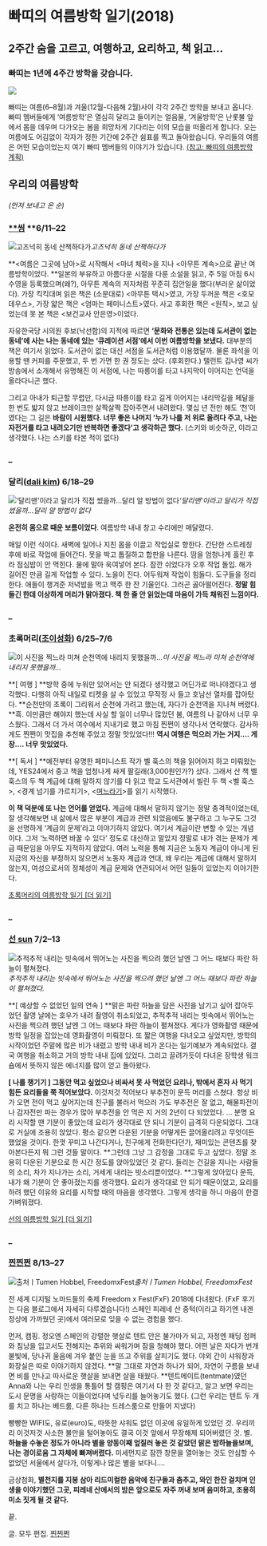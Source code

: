 
# 빠띠의 여름방학 일기(2018)

## 2주간 숨을 고르고, 여행하고, 요리하고, 책 읽고…

### 빠띠는 1년에 4주간 방학을 갖습니다.

![](/assets/images/빠띠의-여름방학-일기-2018/0*ghTTFhH77js3tEgo)

빠띠는 여름(6–8월)과 겨울(12월-다음해 2월)사이 각각 2주간 방학을 보내고 옵니다. 빠띠 멤버들에게 ‘여름방학’은 열심히 달리고 들이키는 얼음물, ‘겨울방학’은 난롯불 앞에서 몸을 데우며 다가오는 봄을 희망차게 기다리는 이의 모습을 떠올리게 합니다. 오는 여름에도 어김없이 각자가 정한 기간에 2주간 쉼표를 찍고 돌아왔습니다. 우리들의 여름은 어떤 모습이었는지 여기 빠띠 멤버들의 이야기가 있습니다. [(참고: 빠띠의 여름방학 계획)](https://medium.com/parti-xyz-developers/%EC%97%AC%EB%A6%84%EB%B0%A9%ED%95%99-%EB%8B%A4%EB%85%80%EC%98%B5%EB%8B%88%EB%8B%A4-191cf41ecf06)

## 우리의 여름방학

*(먼저 보내고 온 순)*

### [**씽](https://medium.com/@seungkujung) **6/11–22

![고즈넉히 동네 산책하다가](/assets/images/빠띠의-여름방학-일기-2018/1*ivp-sOmIvOa2bWNFWoK8LQ.jpeg)*고즈넉히 동네 산책하다가*

**&lt;여름은 그곳에 남아&gt;로 시작해서 &lt;마녀 체력&gt;을 지나 &lt;아무튼 계속&gt;으로 끝난 여름방학이었다. **일본의 부유하고 아름다운 시절을 다룬 소설을 읽고, 주 5일 아침 6시 수영을 등록했으며(왜?), 아무튼 계속의 저자처럼 꾸준히 집안일을 했다(부러운 삶이었다). 가장 킥킥대며 읽은 책은 (소문대로) &lt;아무튼 택시&gt;였고, 가장 두꺼운 책은 &lt;호모 데우스&gt;, 가장 얇은 책은 &lt;엄마는 페미니스트&gt;였다. 사고 후회한 책은 &lt;원칙&gt;, 보고 싶었는데 못 본 책은 &lt;보건교사 안은영&gt;이었다.

자유한국당 시의원 후보(낙선함)의 지적에 따르면 **‘문화와 전통은 있는데 도서관이 없는 동네’에 사는 나는 동네에 있는 ‘큐레이션 서점’에서 이번 여름방학을 보냈다.** 대부분의 책은 여기서 읽었다. 도서관이 없는 대신 서점을 도서관처럼 이용했달까. 물론 좌석을 이용할 땐 커피를 주문했고, 두 번 가면 한 권 정도는 샀다. (후회한다.) 탤런트 김나영 씨가 방송에서 소개해서 유명해진 이 서점에, 나는 따릉이를 타고 나지막이 이어지는 언덕을 올라다니곤 했다.

그리고 아내가 퇴근할 무렵만, 다시금 따릉이를 타고 길게 이어지는 내리막길을 페달을 한 번도 밟지 않고 브레이크만 살짝살짝 잡아주면서 내려왔다. 몇십 년 전만 해도 ‘천’이였다는 그 길은 **바람이 시원했다. 너무 좋은 나머지 ‘누가 나를 저 위로 올려다 주고, 나는 자전거를 타고 내려오기만 반복하면 좋겠다’고 생각하곤 했다.** (스키와 비슷하군, 이라고 생각했다. 나는 스키를 타본 적이 없다)

### _

### 달리([dali kim](https://medium.com/@dalikim)) 6/18–29

![‘달리맨'이라고 달리가 직접 썼을까…달리 알 방법이 없다](/assets/images/빠띠의-여름방학-일기-2018/1*DhnzZyByAB9lEslfqMdAEg.jpeg)*‘달리맨'이라고 달리가 직접 썼을까…달리 알 방법이 없다*

**온전히 몸으로 때운 보름이었다**. 여름방학 내내 창고 수리에만 매달렸다.

매일 이런 식이다. 새벽에 일어나 지친 몸을 이끌고 작업실로 향한다. 간단한 스트레칭 후에 바로 작업에 들어간다. 못을 박고 톱질하고 합판을 나른다. 땀을 엄청나게 흘린 후라 점심밥이 안 먹힌다. 물에 말아 욱여넣어 본다. 잠깐 쉬었다가 오후 작업 돌입. 해가 길어진 만큼 길게 작업할 수 있다. 노을이 진다. 어두워져 작업이 힘들다. 도구들을 정리한다. 애들이 챙겨준 저녁밥을 먹고 맥주 한 잔 기울인다. 그러곤 곯아떨어진다. **정말 힘들긴 한데 이상하게 머리가 맑아졌다. 책 한 줄 안 읽었는데 마음이 가득 채워진 느낌이다.**

### _

### 초록머리([조이성화](https://medium.com/@joystar)) 6/25–7/6

![이 사진을 찍느라 미쳐 순천역에 내리지 못했을까…](/assets/images/빠띠의-여름방학-일기-2018/1*RFGwmZW4LK0q8HN812Xjyw.jpeg)*이 사진을 찍느라 미쳐 순천역에 내리지 못했을까…*

**[ 여행 ]
**방학 중에 누워만 있어서는 안 되겠다 생각했고 어딘가로 떠나야겠다고 생각했다. 다행히 아직 내일로 티켓을 살 수 있었고 무작정 사 들고 호남선 열차를 잡아탔다. **순천만의 초록이 그리워서 순천에 가려고 했는데, 자다가 순천역을 지나쳐 버렸다. **흑. 이만큼만 해야지 했는데 사실 할 일이 너무나 많았던 봄, 여름의 나 같아서 너무 우스웠다. 그래서 더 가서 여수에서 지내기로 했고 마침 찐쩐이 생각나서 연락했다. 감사하게도 찐쩐이 맛집을 추천해 주었고 정말 맛있었다!!! **역시 여행은 먹으러 가는 거지…. 게장…. 너무 맛있었다.**

**[ 독서 ]
**예전부터 유명한 페미니스트 작가 벨 훅스의 책을 읽어야지 하고 미뤄왔는데, YES24에서 중고 책을 엄청나게 싸게 팔길래(3,000원인가?) 샀다. 그래서 산 책 벨 훅스의 두 책 계급에 대해 말하지 않기를 다 읽고 학교 도서관에서 빌린 두 책 &lt;벨 훅스&gt;, &lt;경계 넘기를 가르치기&gt;, &lt;[며느라기](https://www.instagram.com/min4rin/?hl=ko)&gt;를 읽기 시작했다.

**이 책 덕분에 또 나는 언어를 얻었다.** 계급에 대해서 말하지 않기는 정말 충격적이었는데, 잘 생각해보면 내 삶에서 많은 부분이 계급과 관련 되었음에도 불구하고 그 누구도 그것을 선명하게 ‘계급의 문제’라고 이야기하지 않았다. 여기서 계급이란 변할 수 있는 개념이다. 그저 ‘노력하면 바꿀 수 있다’ 정도로 대신하고 말았지 정말로 내가 겪는 문제가 계급 때문임을 아무도 지적하지 않았다. 여러 노력을 통해 지금은 노동자 계급이 아니게 된 지금의 자신을 부정하지 않으면서 노동자 계급과 연대, 왜 우리는 계급에 대해서 말하지 않는지, 여성으로서의 정체성이 계급 문제와 연관되어서 어떤 일들이 있었는지 이야기한다.

[초록머리의 여름방학 일기 [더 읽기]](https://medium.com/@martionlee/%EC%B4%88%EB%A1%9D%EB%A8%B8%EB%A6%AC%EC%9D%98-%EB%B9%A0%EB%9D%A0-%EC%97%AC%EB%A6%84%EB%B0%A9%ED%95%99-%EC%9D%BC%EA%B8%B0-cc0b2042338b)

### _

### [선 sun](https://medium.com/@sun_55) 7/2–13

![추적추적 내리는 빗속에서 뛰어노는 사진을 찍으려 했던 날엔 그 어느 때보다 파란 하늘이 펼쳐졌다.](/assets/images/빠띠의-여름방학-일기-2018/1*lBkinFEjIoNvAOj8IMz3sQ.jpeg)*추적추적 내리는 빗속에서 뛰어노는 사진을 찍으려 했던 날엔 그 어느 때보다 파란 하늘이 펼쳐졌다.*

**[ 예상할 수 없었던 일의 연속 ]
**맑은 파란 하늘을 담은 사진을 남기고 싶어 잡아두었던 촬영 날에는 호우가 내려 촬영이 취소되었고, 추적추적 내리는 빗속에서 뛰어노는 사진을 찍으려 했던 날엔 그 어느 때보다 파란 하늘이 펼쳐졌다. 게다가 영화촬영 때문에 방학 일정을 잡았는데 영화촬영이 미뤄졌다. 또 짧은 여행을 다녀오고 싶었지만, 방학의 시작이었던 주말에 많은 비가 내렸고 방학 내내 비가 온다는 일기예보가 계속되었다. 결국 여행을 취소하고 거의 방학 내내 집에 있었다. 그리고 끌려가듯이 다녀온 장학생 워크숍에서 뜻하지 않은 에너지를 많이 얻고 돌아왔다.

**[ 나를 챙기기 ]
그동안 먹고 싶었으나 비싸서 못 사 먹었던 요리나, 밖에서 혼자 사 먹기 힘든 요리들을 쭉 적어보았다.** 이것저것 적어보다 부추전이 문득 머리를 스쳤다. 항상 비가 오면 전이 먹고 싶어지는데 친구를 불러서 먹으러 가도 부추전은 잘 없고, 해물파전이나 감자전만 파는 경우가 많아 부추전을 안 먹은 지 거의 2년이 다 되었었다.
…
분명 요리 시작할 땐 기분이 좋았는데 요리가 생각대로 안 되니 기분이 급격히 다운되었다. 그대로 거실에 조용히 앉았다. 평소 같으면 다운된 기분을 어떻게든 끌어올리려고 무엇이든 했었을 것이다. 한껏 꾸미고 나간다거나, 친구에게 전화한다던가, 재미있는 콘텐츠를 찾아본다든지 뭐 그런 것들 말이다. **그런데 그냥 그 감정을 그대로 두고 싶었다. 정말 조용히 다운된 기분으로 한 시간 정도를 앉아있었던 것 같다. 들리는 건길을 지나는 사람들의 소리, 차가 지나가는 소리, 거세게 내리는 빗소리뿐이었다. **그렇게 앉아있다 문득, 내가 왜 기분이 안 좋아졌는지를 생각했다. 요리가 생각대로 안 되기 때문이었고, 요리를 하려 했던 이유와 요리를 시작할 때의 마음을 생각했다. 그렇게 생각을 하니 마음이 한결 가벼워졌다.

[선의 여름방학 일기 [더 읽기]](https://medium.com/@sun_55/%EC%84%A0%EC%9D%98-%EC%97%AC%EB%A6%84%EB%B0%A9%ED%95%99-%EC%8B%9C%EC%9E%91%EC%9D%80-32454094dd90)

### _

### [찐찐쩐](https://twitter.com/JINJINZHEN) 8/13–27

![출처ㅣTumen Hobbel, FreedomxFest](/assets/images/빠띠의-여름방학-일기-2018/1*f76kPEvAuzWW_dQlUddcrg.jpeg)*출처ㅣTumen Hobbel, FreedomxFest*

전 세계 디지털 노마드들의 축제 Freedom x Fest(FxF) 2018에 다녀왔다. (FxF 후기는 다음 블로그에서 자세히 다루겠습니다!) 스페인 피레네 산 중턱(이라고 하기엔 내겐 정상에 가까웠던 곳)에서 여러모로 잊을 수 없는 경험을 했다.

먼저, 캠핑. 정오엔 스페인의 강렬한 햇살로 텐트 안은 불가마가 되고, 자정엔 패딩 점퍼와 침낭을 입고서도 전해지는 추위와 싸워가며 잠을 청해야 했다. 어떤 날은 자다가 번개 불빛에, 당나귀 울음에 겨우 붙인 눈을 뜨고 주위를 살피기도 했다. 야외 간이 샤워장과 화장실은 따로 이야기하지 않겠다. **말 그대로 자연과 하나가 되어, 자연이 구름을 보내면 비를 만나고 따사로운 햇살을 보내면 살을 태웠다. **텐트메이트(tentmate)였던 Anna와 나는 우리 인생을 통틀어 할 캠핑은 여기서 다 한 것 같다고, 알고 보면 우리는 도시 문명을 사랑하는 이들이었다며 넋두리를 늘어놓기도 했다. (그런 우리는 텐트 두 개를 치고 하나는 베드룸, 다른 하나는 드레스룸으로 만들어 지냈다)

빵빵한 WIFI도, 유로(euro)도, 따뜻한 샤워도 없던 이곳에 유일하게 있었던 것. 우리끼리 이것저것 사소한 불만을 털어놓아도 결국 이것 앞에서 무장해제 되어버렸던 것. 별. **하늘을 수놓은 정도가 아니라 별을 양동이째 엎질러 놓은 것 같았던 맑은 밤하늘을보며, 나는 경이로움 그 자체에 빠져버렸다.** 미세먼지로 잠깐 창문을 열어놓는 것도 안심할 수 없었던 서울에서 살다가, 이렇게나 많은 별을 보다니….

금상첨화, **별천지를 지붕 삼아 리드미컬한 음악에 친구들과 춤추고, 와인 한잔 걸치며 인생을 이야기했던 그곳, 피레네 산에서의 밤은 앞으로도 자주 꺼내 보며 음미하고, 조용히 미소 짓게 될 것 같다.**

끝.

글. 모두
편집. [찐찐쩐](https://twitter.com/JINJINZHEN)